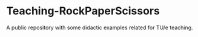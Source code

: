 # Teaching-RockPaperScissors
A public repository with some didactic examples related for TU/e teaching.
